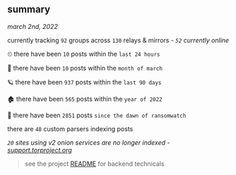 
## summary
_march 2nd, 2022_

currently tracking `92` groups across `130` relays & mirrors - _`52` currently online_

⏲ there have been `10` posts within the `last 24 hours`

🦈 there have been `10` posts within the `month of march`

🪐 there have been `937` posts within the `last 90 days`

🏚 there have been `565` posts within the `year of 2022`

🦕 there have been `2851` posts `since the dawn of ransomwatch`

there are `48` custom parsers indexing posts

_`20` sites using v2 onion services are no longer indexed - [support.torproject.org](https://support.torproject.org/onionservices/v2-deprecation/)_

> see the project [README](https://github.com/thetanz/ransomwatch#ransomwatch--) for backend technicals
